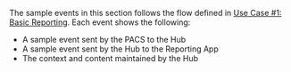 The sample events in this section follows the flow defined in [Use Case #1: Basic Reporting](volume-1.html#1xx421-use-case-1-basic-reporting). Each event shows the following:

- A sample event sent by the PACS to the Hub
- A sample event sent by the Hub to the Reporting App
- The context and content maintained by the Hub